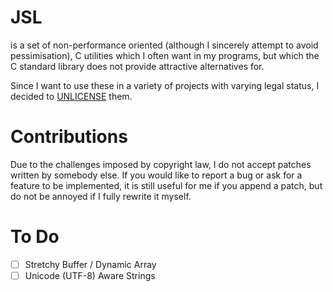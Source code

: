 # JSL

is a set of non-performance oriented (although I sincerely attempt to avoid pessimisation),
C utilities which I often want in my programs, but which the C standard library
does not provide attractive alternatives for.

Since I want to use these in a variety of projects with varying legal status, I decided to
[UNLICENSE](https://www.unlicense.org) them.

# Contributions

Due to the challenges imposed by copyright law, I do not accept patches
written by somebody else. If you would like to report a bug or ask for a
feature to be implemented, it is still useful for me if you append a patch,
but do not be annoyed if I fully rewrite it myself.

# To Do

- [ ] Stretchy Buffer / Dynamic Array
- [ ] Unicode (UTF-8) Aware Strings
